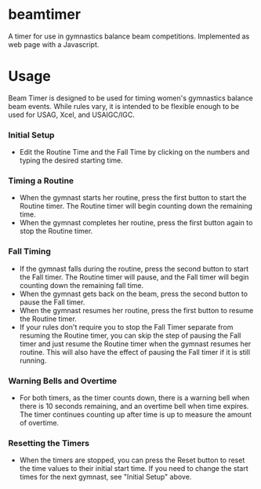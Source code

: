 # beamtimer
A timer for use in gymnastics balance beam competitions. Implemented as web page with a Javascript.

# Usage
Beam Timer is designed to be used for timing women's gymnastics balance beam events. While rules vary, it is intended to be flexible enough to be used for USAG, Xcel, and USAIGC/IGC.

### Initial Setup
* Edit the Routine Time and the Fall Time by clicking on the numbers and typing the desired starting time.

### Timing a Routine
* When the gymnast starts her routine, press the first button to start the Routine timer. The Routine timer will begin counting down the remaining time.
* When the gymnast completes her routine, press the first button again to stop the Routine timer.

### Fall Timing
* If the gymnast falls during the routine, press the second button to start the Fall timer. The Routine timer will pause, and the Fall timer will begin counting down the remaining fall time.
* When the gymnast gets back on the beam, press the second button to pause the Fall timer.
* When the gymnast resumes her routine, press the first button to resume the Routine timer.
* If your rules don't require you to stop the Fall Timer separate from resuming the Routine timer, you can skip the step of pausing the Fall timer and just resume the Routine timer when the gymnast resumes her routine. This will also have the effect of pausing the Fall timer if it is still running. 

### Warning Bells and Overtime
* For both timers, as the timer counts down, there is a warning bell when there is 10 seconds remaining, and an overtime bell when time expires. The timer continues counting up after time is up to measure the amount of overtime.

### Resetting the Timers
* When the timers are stopped, you can press the Reset button to reset the time values to their initial start time. If you need to change the start times for the next gymnast, see "Initial Setup" above.
